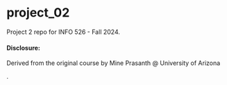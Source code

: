 # project_02

Project 2 repo for INFO 526 - Fall 2024.

#### Disclosure:
Derived from the original course by Mine Prasanth @ University of Arizona

.
